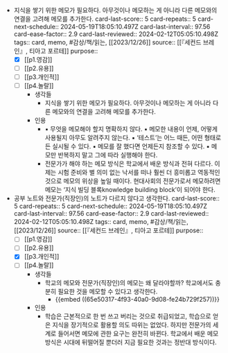 - 지식을 쌓기 위한 메모가 필요하다. 아무것이나 메모하는 게 아니라 다른 메모와의 연결을 고려해 메모를 추가한다.
  card-last-score:: 5
  card-repeats:: 5
  card-next-schedule:: 2024-05-19T18:05:10.497Z
  card-last-interval:: 97.56
  card-ease-factor:: 2.9
  card-last-reviewed:: 2024-02-12T05:05:10.498Z
  tags:: card, memo, #감상/책/읽는, [[2023/12/26]] 
  source:: [[『세컨드 브레인』, 티아고 포르테]] 
  purpose:: 
  * [X] [[p1.영감]] 
  * [ ] [[p2.유용]]
  * [ ] [[p3.개인적]]
  * [ ] [[p4.놀랄]]
	- 생각들
		- 지식을 쌓기 위한 메모가 필요하다. 아무것이나 메모하는 게 아니라 다른 메모와의 연결을 고려해 메모를 추가한다.
	- 인용
		- ▪ 무엇을 메모해야 할지 명확하지 않다. ▪ 메모한 내용이 언제, 어떻게 사용될지 아무도 알려주지 않는다. ▪ ‘테스트’는 어느 때든, 어떤 형태로든 실시될 수 있다. ▪ 메모를 잘 했다면 언제든지 참조할 수 있다. ▪ 메모만 반복하지 말고 그에 따라 실행해야 한다.
		- 전문가가 해야 하는 메모 방식은 학교에서 배운 방식과 전혀 다르다. 이제는 시험 준비와 별 의미 없는 낙서를 떠나 훨씬 더 흥미롭고 역동적인 것으로 메모의 위상을 높일 때이다. 현대사회의 전문가로서 메모하려면 메모는 ‘지식 빌딩 블록knowledge building block’이 되어야 한다.
- 공부 노트와 전문가(직장인)의 노트가 다르지 않다고 생각한다.
  card-last-score:: 5
  card-repeats:: 5
  card-next-schedule:: 2024-05-19T18:05:10.497Z
  card-last-interval:: 97.56
  card-ease-factor:: 2.9
  card-last-reviewed:: 2024-02-12T05:05:10.498Z
  tags:: card, memo, #감상/책/읽는, [[2023/12/26]] 
  source:: [[『세컨드 브레인』, 티아고 포르테]] 
  purpose:: 
  * [ ] [[p1.영감]] 
  * [ ] [[p2.유용]]
  * [X] [[p3.개인적]]
  * [ ] [[p4.놀랄]]
	- 생각들
		- 학교의 메모와 전문가(직장인)의 메모는 왜 달라야할까? 학교에서도 충분히 필요한 것을 메모할 수 있다고 생각한다.
			- {{embed ((65e50317-4f93-40a0-9d08-fe24b729f257))}}
	- 인용
		- 학습은 근본적으로 한 번 쓰고 버리는 것으로 취급되었고, 학습으로 얻은 지식을 장기적으로 활용할 의도 따위는 없었다. 하지만 전문가의 세계로 들어서면 메모에 관한 요구는 완전히 바뀐다. 학교에서 배운 메모 방식은 시대에 뒤떨어질 뿐더러 지금 필요한 것과는 정반대 방식이다.